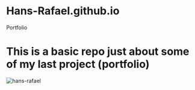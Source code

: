 # Hans-Rafael.github.io
Portfolio 
# This is a basic repo just about some of my last project (portfolio)
<img src="https://github-readme-stats.vercel.app/api/top-langs?username=hans-rafael&show_icons=true&locale=en&layout=compact" alt="hans-rafael"  />